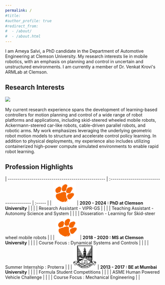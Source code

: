 ```yaml
---
permalink: /
#title: 
#author_profile: true
#redirect_from: 
#  - /about/
#  - /about.html
---
```



I am Ameya Salvi, a PhD candidate in the Department of Automotive Engineering at Clemson University. My research interests lie in mobile robotics, with an emphasis on planning and control in uncertain and unstructured environments. I am currently a member of Dr. Venkat Krovi's ARMLab at Clemson.

<style>
table {
    border-collapse: collapse;
}
table, th, td {
   border: none;
}
blockquote {
    border-left: none;
    padding-left: 10px;
}
</style>


## Research Interests

<img src="images/ResearchOverview.png" width="900"/> 

My current research experience spans the development of learning-based controllers for motion planning and control of a wide range of robot platforms and applications, including skid-steered wheeled mobile robots, Ackermann-steered car-like robots, cable-driven parallel robots, and robotic arms. My work emphasizes leveraging the underlying geometric robot motion models to structure and accelerate control policy learning. In addition to physical deployments, my experience also includes utilizing containerized high-power compute simulated environments to enable rapid robot learning.


## Profession Highlights



| ------------------------------------------------- | :-------------------------------------- | :-----  |
| <img src="images/Paw_RGB__Orange.jpg" width="75"/> | **2020 - 2024 : PhD at Clemson University** | | 
|                                                    | Research Assistant - VIPR-GS            | |
|                                                    | Teaching Assistant - Autonomy Science and System | |
|                                                    | Disseration - Learning for Skid-steer wheel mobile robots | |
| <img src="images/Paw_RGB__Orange.jpg" width="75"/> | **2018 - 2020 : MS at Clemson University**  | |
|                                                    | Course Focus : Dynamical Systems and Controls | |
|                                                    | Summer Internship : Proterra | |
| <img src="images/University_of_Mumbai.png" width="75"/> | **2013 - 2017 : BE at Mumbai University**  | |
|                                                    | Formula Student Competitions | |
|                                                    | ASME Human Powered Vehicle Challenge | |
|                                                    | Course Focus : Mechanical Engineering | |


